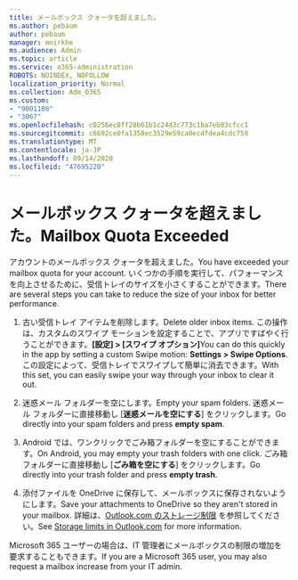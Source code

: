 ```yaml
---
title: メールボックス クォータを超えました。
ms.author: pebaum
author: pebaum
manager: mnirkhe
ms.audience: Admin
ms.topic: article
ms.service: o365-administration
ROBOTS: NOINDEX, NOFOLLOW
localization_priority: Normal
ms.collection: Adm_O365
ms.custom:
- "9001106"
- "3067"
ms.openlocfilehash: c0256ec8ff28b61b1c24d3c773c1ba7eb03cfcc1
ms.sourcegitcommit: c6692ce0fa1358ec3529e59ca0ecdfdea4cdc759
ms.translationtype: MT
ms.contentlocale: ja-JP
ms.lasthandoff: 09/14/2020
ms.locfileid: "47695220"
---
```

# <a name="mailbox-quota-exceeded"></a><span data-ttu-id="7e2f6-102">メールボックス クォータを超えました。</span><span class="sxs-lookup"><span data-stu-id="7e2f6-102">Mailbox Quota Exceeded</span></span>

<span data-ttu-id="7e2f6-103">アカウントのメールボックス クォータを超えました。</span><span class="sxs-lookup"><span data-stu-id="7e2f6-103">You have exceeded your mailbox quota for your account.</span></span> <span data-ttu-id="7e2f6-104">いくつかの手順を実行して、パフォーマンスを向上させるために、受信トレイのサイズを小さくすることができます。</span><span class="sxs-lookup"><span data-stu-id="7e2f6-104">There are several steps you can take to reduce the size of your inbox for better performance.</span></span>

1. <span data-ttu-id="7e2f6-105">古い受信トレイ アイテムを削除します。</span><span class="sxs-lookup"><span data-stu-id="7e2f6-105">Delete older inbox items.</span></span> <span data-ttu-id="7e2f6-106">この操作は、カスタムのスワイプ モーションを設定することで、アプリですばやく行うことができます。**[設定] > [スワイプ オプション]**</span><span class="sxs-lookup"><span data-stu-id="7e2f6-106">You can do this quickly in the app by setting a custom Swipe motion: **Settings > Swipe Options**.</span></span> <span data-ttu-id="7e2f6-107">この設定によって、受信トレイでスワイプして簡単に消去できます。</span><span class="sxs-lookup"><span data-stu-id="7e2f6-107">With this set, you can easily swipe your way through your inbox to clear it out.</span></span>

2. <span data-ttu-id="7e2f6-108">迷惑メール フォルダーを空にします。</span><span class="sxs-lookup"><span data-stu-id="7e2f6-108">Empty your spam folders.</span></span> <span data-ttu-id="7e2f6-109">迷惑メール フォルダーに直接移動し [**迷惑メールを空にする**] をクリックします。</span><span class="sxs-lookup"><span data-stu-id="7e2f6-109">Go directly into your spam folders and press **empty spam**.</span></span>

3. <span data-ttu-id="7e2f6-110">Android では、ワンクリックでごみ箱フォルダーを空にすることができます。</span><span class="sxs-lookup"><span data-stu-id="7e2f6-110">On Android, you may empty your trash folders with one click.</span></span> <span data-ttu-id="7e2f6-111">ごみ箱フォルダーに直接移動し [**ごみ箱を空にする**] をクリックします。</span><span class="sxs-lookup"><span data-stu-id="7e2f6-111">Go directly into your trash folder and press **empty trash**.</span></span> 

4. <span data-ttu-id="7e2f6-112">添付ファイルを OneDrive に保存して、メールボックスに保存されないようにします。</span><span class="sxs-lookup"><span data-stu-id="7e2f6-112">Save your attachments to OneDrive so they aren't stored in your mailbox.</span></span> <span data-ttu-id="7e2f6-113">詳細は、[Outlook.com のストレージ制限](https://support.office.com/article/storage-limits-in-outlook-com-7ac99134-69e5-4619-ac0b-2d313bba5e9e) を参照してください。</span><span class="sxs-lookup"><span data-stu-id="7e2f6-113">See [Storage limits in Outlook.com](https://support.office.com/article/storage-limits-in-outlook-com-7ac99134-69e5-4619-ac0b-2d313bba5e9e) for more information.</span></span> 

<span data-ttu-id="7e2f6-114">Microsoft 365 ユーザーの場合は、IT 管理者にメールボックスの制限の増加を要求することもできます。</span><span class="sxs-lookup"><span data-stu-id="7e2f6-114">If you are a Microsoft 365 user, you may also request a mailbox increase from your IT admin.</span></span>